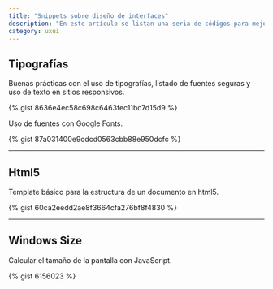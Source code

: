 ```yaml
---
title: "Snippets sobre diseño de interfaces"
description: "En este artículo se listan una seria de códigos para mejorar las interfaces de usuario, desde el diseño hasta la interacción con el usuario"
category: uxui
---
```


## Tipografías

Buenas prácticas con el uso de tipografías, listado de fuentes seguras y uso de texto en sitios responsivos.

{% gist 8636e4ec58c698c6463fec11bc7d15d9 %}

Uso de fuentes con Google Fonts.

{% gist 87a031400e9cdcd0563cbb88e950dcfc %}

---

## Html5

Template básico para la estructura de un documento en html5.

{% gist 60ca2eedd2ae8f3664cfa276bf8f4830 %}

---

## Windows Size

Calcular el tamaño de la pantalla con JavaScript.

{% gist 6156023 %}
